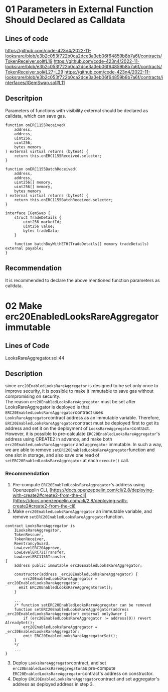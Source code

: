 # 01 Parameters in External Function Should Declared as Calldata

## Lines of code 
https://github.com/code-423n4/2022-11-looksrare/blob/e3b2c053f722b0ca2dce3a3eb06f64859b8b7a6f/contracts/TokenReceiver.sol#L19
https://github.com/code-423n4/2022-11-looksrare/blob/e3b2c053f722b0ca2dce3a3eb06f64859b8b7a6f/contracts/TokenReceiver.sol#L27-L29
https://github.com/code-423n4/2022-11-looksrare/blob/e3b2c053f722b0ca2dce3a3eb06f64859b8b7a6f/contracts/interfaces/IGemSwap.sol#L11

## Descritpion
Parameters of functions with visibility external should be declared as calldata, which can save gas.
```solidity
function onERC1155Received( 
    address,
    address,
    uint256,
    uint256,
    bytes memory
) external virtual returns (bytes4) {
    return this.onERC1155Received.selector;
}

function onERC1155BatchReceived(
    address,
    address,
    uint256[] memory,
    uint256[] memory,
    bytes memory
) external virtual returns (bytes4) {
    return this.onERC1155BatchReceived.selector;
}
```
```solidity
interface IGemSwap {
    struct TradeDetails {
        uint256 marketId;
        uint256 value;
        bytes tradeData;
    }

    function batchBuyWithETH(TradeDetails[] memory tradeDetails) external payable;
}
```

## Recommendation 
It is recommended to declare the above mentioned function parameters as calldata.

# 02 Make erc20EnabledLooksRareAggregator immutable

## Lines of Code
LooksRareAggregator.sol:44

## Description
since `erc20EnabledLooksRareAggregator` is designed to be set only once to improve security, it is possible to make it immutable to save gas without compromising on security.<br />The reason `erc20EnabledLooksRareAggregator` must be set after LooksRareAggregator is deployed is that `ERC20EnabledLooksRareAggregator`contract uses `LooksRareAggregator`contract address as an immutable variable. Therefore, `ERC20EnabledLooksRareAggregator`contract must be deployed first to get its address and set it on the deployment of `LooksRareAggregator`contract.<br />However, it is possible to pre-calculate `ERC20EnabledLooksRareAggregator`'s address using CREATE2 in advance, and make both `erc20EnabledLooksRareAggregator` and `aggregator` immutable. In such a way, we are able to remove `setERC20EnabledLooksRareAggregator`function and one slot in storage, and also save one read of `setERC20EnabledLooksRareAggregator` at each `execute()` call.
### Recommendation

1. Pre-compute `ERC20EnabledLooksRareAggregator`'s address using Openzepplin CLI, [https://docs.openzeppelin.com/cli/2.8/deploying-with-create2#create2-from-the-cli](https://docs.openzeppelin.com/cli/2.8/deploying-with-create2#create2-from-the-cli)
2. Make `erc20EnabledLooksRareAggregator` an immutable variable, and remove `setERC20EnabledLooksRareAggregator`function. 
```solidity
contract LooksRareAggregator is
    ILooksRareAggregator,
    TokenRescuer,
    TokenReceiver,
    ReentrancyGuard,
    LowLevelERC20Approve,
    LowLevelERC721Transfer,
    LowLevelERC1155Transfer
{
    address public immutable erc20EnabledLooksRareAggregator;
  
    constructor(address _erc20EnabledLooksRareAggregator) {
    	erc20EnabledLooksRareAggregator = _erc20EnabledLooksRareAggregator;
      emit ERC20EnabledLooksRareAggregatorSet();
    }

    ...
    /* function setERC20EnabledLooksRareAggregator can be removed
    function setERC20EnabledLooksRareAggregator(address _erc20EnabledLooksRareAggregator) external onlyOwner {
        if (erc20EnabledLooksRareAggregator != address(0)) revert AlreadySet();
        erc20EnabledLooksRareAggregator = _erc20EnabledLooksRareAggregator;
        emit ERC20EnabledLooksRareAggregatorSet();
    }
    */
    ...
}
```

3. Deploy `LooksRareAggregator`contract, and set `erc20EnabledLooksRareAggregator`as pre-compute `ERC20EnabledLooksRareAggregator`contract's address on constructor.
4. Deploy `ERC20EnabledLooksRareAggregator`contract and set aggregator's address as deployed address in step 3.
